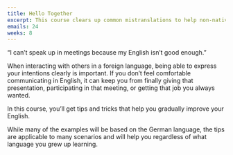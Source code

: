 ```yaml
---
title: Hello Together
excerpt: This course clears up common mistranslations to help non-native speakers feel more comfortable speaking English.
emails: 24
weeks: 8
---
```

“I can’t speak up in meetings because my English isn’t good enough.”

When interacting with others in a foreign language, being able to express your intentions clearly is important. If you don’t feel comfortable communicating in English, it can keep you from finally giving that presentation, participating in that meeting, or getting that job you always wanted.

In this course, you’ll get tips and tricks that help you gradually improve your English.

While many of the examples will be based on the German language, the tips are applicable to many scenarios and will help you regardless of what language you grew up learning.

